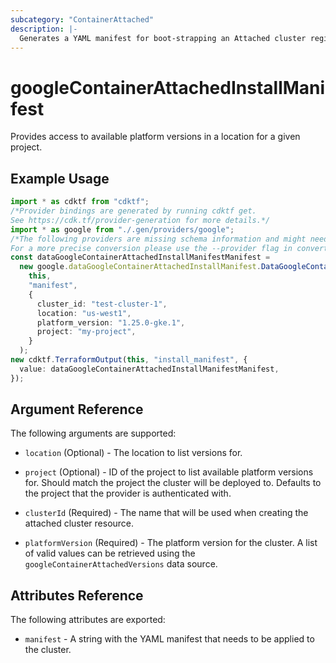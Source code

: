 ```yaml
---
subcategory: "ContainerAttached"
description: |-
  Generates a YAML manifest for boot-strapping an Attached cluster registration.
---
```


# googleContainerAttachedInstallManifest

Provides access to available platform versions in a location for a given project.

## Example Usage

```typescript
import * as cdktf from "cdktf";
/*Provider bindings are generated by running cdktf get.
See https://cdk.tf/provider-generation for more details.*/
import * as google from "./.gen/providers/google";
/*The following providers are missing schema information and might need manual adjustments to synthesize correctly: google.
For a more precise conversion please use the --provider flag in convert.*/
const dataGoogleContainerAttachedInstallManifestManifest =
  new google.dataGoogleContainerAttachedInstallManifest.DataGoogleContainerAttachedInstallManifest(
    this,
    "manifest",
    {
      cluster_id: "test-cluster-1",
      location: "us-west1",
      platform_version: "1.25.0-gke.1",
      project: "my-project",
    }
  );
new cdktf.TerraformOutput(this, "install_manifest", {
  value: dataGoogleContainerAttachedInstallManifestManifest,
});

```

## Argument Reference

The following arguments are supported:

*   `location` (Optional) - The location to list versions for.

*   `project` (Optional) - ID of the project to list available platform versions for. Should match the project the cluster will be deployed to.
    Defaults to the project that the provider is authenticated with.

*   `clusterId` (Required) - The name that will be used when creating the attached cluster resource.

*   `platformVersion` (Required) - The platform version for the cluster. A list of valid values can be retrieved using the `googleContainerAttachedVersions` data source.

## Attributes Reference

The following attributes are exported:

* `manifest` - A string with the YAML manifest that needs to be applied to the cluster.
